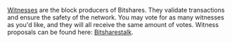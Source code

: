 [Witnesses](introduction/witness) are the block producers of Bitshares. They validate transactions and ensure the safety of the network. You may vote for as many witnesses as you'd like, and they will all receive the same amount of votes. Witness proposals can be found here: [Bitsharestalk](https://bitsharestalk.org/index.php/board,61.0.html).